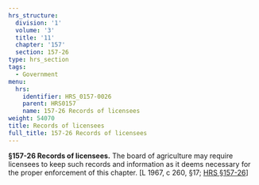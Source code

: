 ```yaml
---
hrs_structure:
  division: '1'
  volume: '3'
  title: '11'
  chapter: '157'
  section: 157-26
type: hrs_section
tags:
  - Government
menu:
  hrs:
    identifier: HRS_0157-0026
    parent: HRS0157
    name: 157-26 Records of licensees
weight: 54070
title: Records of licensees
full_title: 157-26 Records of licensees
---
```

**§157-26 Records of licensees.** The board of agriculture may require licensees to keep such records and information as it deems necessary for the proper enforcement of this chapter. [L 1967, c 260, §17; [HRS §157-26](/title-11/chapter-157/section-157-26/)]